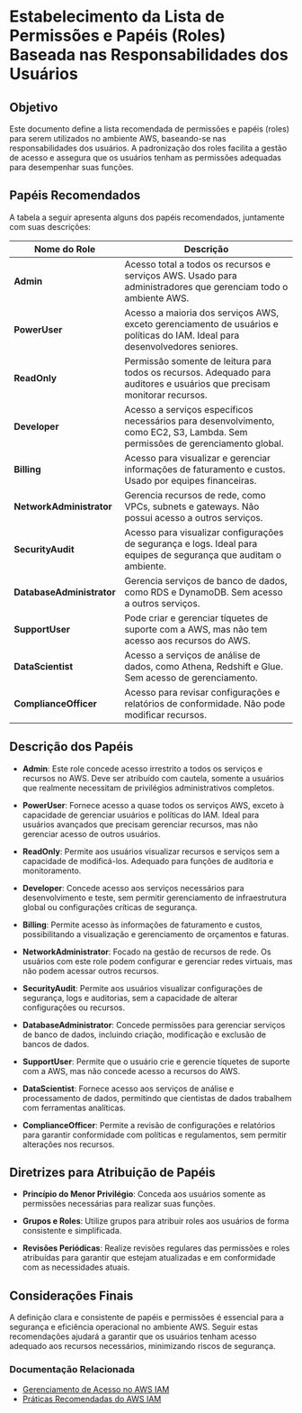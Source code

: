 # Estabelecimento da Lista de Permissões e Papéis (Roles) Baseada nas Responsabilidades dos Usuários

## Objetivo

Este documento define a lista recomendada de permissões e papéis (roles) para serem utilizados no ambiente AWS, baseando-se nas responsabilidades dos usuários. A padronização dos roles facilita a gestão de acesso e assegura que os usuários tenham as permissões adequadas para desempenhar suas funções.

## Papéis Recomendados

A tabela a seguir apresenta alguns dos papéis recomendados, juntamente com suas descrições:

| **Nome do Role**          | **Descrição**                                                                                                                  |
|---------------------------|--------------------------------------------------------------------------------------------------------------------------------|
| **Admin**                 | Acesso total a todos os recursos e serviços AWS. Usado para administradores que gerenciam todo o ambiente AWS.                 |
| **PowerUser**             | Acesso a maioria dos serviços AWS, exceto gerenciamento de usuários e políticas do IAM. Ideal para desenvolvedores seniores.   |
| **ReadOnly**              | Permissão somente de leitura para todos os recursos. Adequado para auditores e usuários que precisam monitorar recursos.       |
| **Developer**             | Acesso a serviços específicos necessários para desenvolvimento, como EC2, S3, Lambda. Sem permissões de gerenciamento global. |
| **Billing**               | Acesso para visualizar e gerenciar informações de faturamento e custos. Usado por equipes financeiras.                         |
| **NetworkAdministrator**  | Gerencia recursos de rede, como VPCs, subnets e gateways. Não possui acesso a outros serviços.                                 |
| **SecurityAudit**         | Acesso para visualizar configurações de segurança e logs. Ideal para equipes de segurança que auditam o ambiente.              |
| **DatabaseAdministrator** | Gerencia serviços de banco de dados, como RDS e DynamoDB. Sem acesso a outros serviços.                                        |
| **SupportUser**           | Pode criar e gerenciar tíquetes de suporte com a AWS, mas não tem acesso aos recursos do AWS.                                  |
| **DataScientist**         | Acesso a serviços de análise de dados, como Athena, Redshift e Glue. Sem acesso de gerenciamento.                              |
| **ComplianceOfficer**     | Acesso para revisar configurações e relatórios de conformidade. Não pode modificar recursos.                                   |

## Descrição dos Papéis

- **Admin**: Este role concede acesso irrestrito a todos os serviços e recursos no AWS. Deve ser atribuído com cautela, somente a usuários que realmente necessitam de privilégios administrativos completos.

- **PowerUser**: Fornece acesso a quase todos os serviços AWS, exceto à capacidade de gerenciar usuários e políticas do IAM. Ideal para usuários avançados que precisam gerenciar recursos, mas não gerenciar acesso de outros usuários.

- **ReadOnly**: Permite aos usuários visualizar recursos e serviços sem a capacidade de modificá-los. Adequado para funções de auditoria e monitoramento.

- **Developer**: Concede acesso aos serviços necessários para desenvolvimento e teste, sem permitir gerenciamento de infraestrutura global ou configurações críticas de segurança.

- **Billing**: Permite acesso às informações de faturamento e custos, possibilitando a visualização e gerenciamento de orçamentos e faturas.

- **NetworkAdministrator**: Focado na gestão de recursos de rede. Os usuários com este role podem configurar e gerenciar redes virtuais, mas não podem acessar outros recursos.

- **SecurityAudit**: Permite aos usuários visualizar configurações de segurança, logs e auditorias, sem a capacidade de alterar configurações ou recursos.

- **DatabaseAdministrator**: Concede permissões para gerenciar serviços de banco de dados, incluindo criação, modificação e exclusão de bancos de dados.

- **SupportUser**: Permite que o usuário crie e gerencie tíquetes de suporte com a AWS, mas não concede acesso a recursos do AWS.

- **DataScientist**: Fornece acesso aos serviços de análise e processamento de dados, permitindo que cientistas de dados trabalhem com ferramentas analíticas.

- **ComplianceOfficer**: Permite a revisão de configurações e relatórios para garantir conformidade com políticas e regulamentos, sem permitir alterações nos recursos.

## Diretrizes para Atribuição de Papéis

- **Princípio do Menor Privilégio**: Conceda aos usuários somente as permissões necessárias para realizar suas funções.

- **Grupos e Roles**: Utilize grupos para atribuir roles aos usuários de forma consistente e simplificada.

- **Revisões Periódicas**: Realize revisões regulares das permissões e roles atribuídas para garantir que estejam atualizadas e em conformidade com as necessidades atuais.

## Considerações Finais

A definição clara e consistente de papéis e permissões é essencial para a segurança e eficiência operacional no ambiente AWS. Seguir estas recomendações ajudará a garantir que os usuários tenham acesso adequado aos recursos necessários, minimizando riscos de segurança.

### Documentação Relacionada

- [Gerenciamento de Acesso no AWS IAM](https://docs.aws.amazon.com/pt_br/IAM/latest/UserGuide/introduction_access-management.html)
- [Práticas Recomendadas do AWS IAM](https://docs.aws.amazon.com/pt_br/IAM/latest/UserGuide/best-practices.html)
